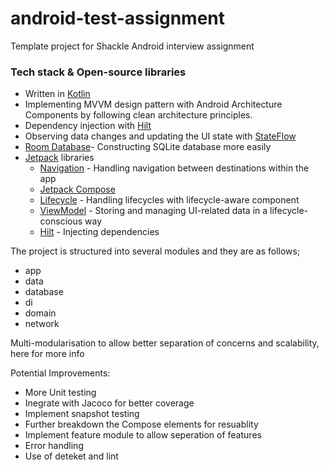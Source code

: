 # android-test-assignment
Template project for Shackle Android interview assignment

### Tech stack & Open-source libraries
- Written in [Kotlin](https://kotlinlang.org/)
- Implementing MVVM design pattern with Android Architecture Components by following clean architecture principles.
- Dependency injection with [Hilt](https://developer.android.com/training/dependency-injection/hilt-android)
- Observing data changes and updating the UI state with [StateFlow](https://kotlinlang.org/api/kotlinx.coroutines/kotlinx-coroutines-core/kotlinx.coroutines.flow/-state-flow/)
- [Room Database](https://developer.android.com/training/data-storage/room)- Constructing SQLite database more easily
- [Jetpack](https://developer.android.com/jetpack) libraries
    - [Navigation](https://developer.android.com/guide/navigation) - Handling navigation between destinations within the app
    - [Jetpack Compose](https://developer.android.com/jetpack/compose)
    - [Lifecycle](https://developer.android.com/topic/libraries/architecture/lifecycle) - Handling lifecycles with lifecycle-aware component
    - [ViewModel](https://developer.android.com/topic/libraries/architecture/viewmodel) - Storing and managing UI-related data in a lifecycle-conscious way
    - [Hilt](https://developer.android.com/training/dependency-injection/hilt-android) - Injecting dependencies

The project is structured into several modules and they are as follows;
- app
- data
- database
- di
- domain
- network

Multi-modularisation to allow better separation of concerns and scalability, here for more info

Potential Improvements:
- More Unit testing
- Inegrate with Jacoco for better coverage
- Implement snapshot testing
- Further breakdown the Compose elements for resuablity
- Implement feature module to allow seperation of features
- Error handling
- Use of deteket and lint
